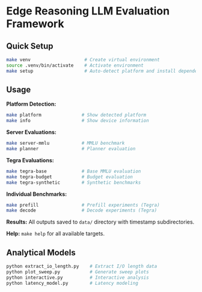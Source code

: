 
# Edge Reasoning LLM Evaluation Framework

## Quick Setup

```bash
make venv                    # Create virtual environment
source .venv/bin/activate    # Activate environment  
make setup                   # Auto-detect platform and install dependencies
```

## Usage

**Platform Detection:**
```bash
make platform               # Show detected platform
make info                   # Show device information
```

**Server Evaluations:**
```bash
make server-mmlu            # MMLU benchmark
make planner                # Planner evaluation
```

**Tegra Evaluations:**
```bash
make tegra-base             # Base MMLU evaluation
make tegra-budget           # Budget evaluation
make tegra-synthetic        # Synthetic benchmarks
```

**Individual Benchmarks:**
```bash
make prefill                # Prefill experiments (Tegra)
make decode                 # Decode experiments (Tegra)
```

**Results:** All outputs saved to `data/` directory with timestamp subdirectories.

**Help:** `make help` for all available targets.

## Analytical Models

```bash
python extract_io_length.py    # Extract I/O length data
python plot_sweep.py           # Generate sweep plots
python interactive.py          # Interactive analysis
python latency_model.py        # Latency modeling
```
